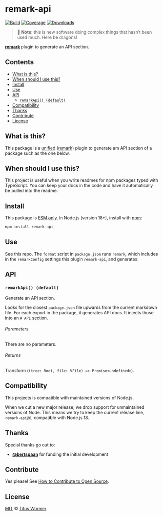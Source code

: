 # remark-api

[![Build][badge-build-image]][badge-build-url]
[![Coverage][badge-coverage-image]][badge-coverage-url]
[![Downloads][badge-downloads-image]][badge-downloads-url]

> 🐉 **Note**: this is new software doing complex things that hasn’t been used
> much.
> Here be dragons!

**[remark][github-remark]** plugin to generate an API section.

## Contents

* [What is this?](#what-is-this)
* [When should I use this?](#when-should-i-use-this)
* [Install](#install)
* [Use](#use)
* [API](#api)
  * [`remarkApi() (default)`](#remarkapi-default)
* [Compatibility](#compatibility)
* [Thanks](#thanks)
* [Contribute](#contribute)
* [License](#license)

## What is this?

This package is a [unified][github-unified] ([remark][github-remark]) plugin
to generate am API section of a package such as the one below.

## When should I use this?

This project is useful when you write readmes for npm packages typed with
TypeScript.
You can keep your docs in the code and have it automatically be pulled into the
readme.

## Install

This package is [ESM only][github-gist-esm].
In Node.js (version 18+), install with [npm][npm-install]:

```sh
npm install remark-api
```

## Use

See this repo.
The `format` script in `package.json` runs `remark`,
which includes in the `remarkConfig` settings this plugin `remark-api`,
and generates:

## API

### `remarkApi() (default)`

Generate an API section.

Looks for the closest `package.json` file upwards from the current
markdown file.
For each export in the package, it generates API docs.
It injects those into an `# API` section.

###### Parameters

There are no parameters.

###### Returns

Transform (`(tree: Root, file: VFile) => Promise<undefined>`).

## Compatibility

This projects is compatible with maintained versions of Node.js.

When we cut a new major release, we drop support for unmaintained versions of
Node.
This means we try to keep the current release line, `remark-api@0`,
compatible with Node.js 18.

## Thanks

Special thanks go out to:

* [**@bertspaan**][github-bertspaan] for funding the initial development

## Contribute

Yes please!
See [How to Contribute to Open Source][open-source-guide-contribute].

## License

[MIT][file-license] © [Titus Wormer][wooorm]

<!-- Definitions -->

[badge-build-image]: https://github.com/wooorm/remark-api/actions/workflows/main.yml/badge.svg

[badge-build-url]: https://github.com/wooorm/remark-api/actions

[badge-coverage-image]: https://img.shields.io/codecov/c/github/wooorm/remark-api.svg

[badge-coverage-url]: https://codecov.io/github/wooorm/remark-api

[badge-downloads-image]: https://img.shields.io/npm/dm/remark-api.svg

[badge-downloads-url]: https://www.npmjs.com/package/remark-api

[file-license]: license

[github-gist-esm]: https://gist.github.com/sindresorhus/a39789f98801d908bbc7ff3ecc99d99c

[github-bertspaan]: https://github.com/bertspaan

[github-remark]: https://github.com/remarkjs/remark

[github-unified]: https://github.com/unifiedjs/unified

[npm-install]: https://docs.npmjs.com/cli/install

[open-source-guide-contribute]: https://opensource.guide/how-to-contribute/

[wooorm]: https://wooorm.com
